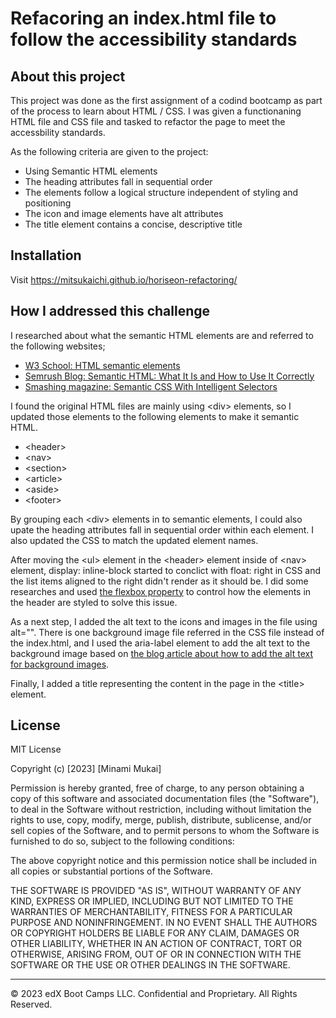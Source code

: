 # Refacoring an index.html file to follow the accessibility standards

## About this project
This project was done as the first assignment of a codind bootcamp as part of the process to learn about HTML / CSS. I was given a functionaning HTML file and CSS file and tasked to refactor the page to meet the accessbility standards. 

As the following criteria are given to the project:
- Using Semantic HTML elements
- The heading attributes fall in sequential order
- The elements follow a logical structure independent of styling and positioning
- The icon and image elements have alt attributes
- The title element contains a concise, descriptive title

## Installation

Visit https://mitsukaichi.github.io/horiseon-refactoring/

## How I addressed this challenge

I researched about what the semantic HTML elements are and referred to the following websites;
- [W3 School: HTML semantic elements](https://www.w3schools.com/html/html5_semantic_elements.asp)
- [Semrush Blog: Semantic HTML: What It Is and How to Use It Correctly](https://www.semrush.com/blog/semantic-html5-guide/)
- [Smashing magazine: Semantic CSS With Intelligent Selectors](https://www.smashingmagazine.com/2013/08/semantic-css-with-intelligent-selectors/)

I found the original HTML files are mainly using \<div> elements, so I updated those elements to the following elements to make it semantic HTML.
- \<header>
- \<nav>
- \<section>
- \<article>
- \<aside>
- \<footer>

By grouping each \<div> elements in to semantic elements, I could also upate the heading attributes fall in sequential order within each element. I also updated the CSS to match the updated element names.

After moving the \<ul> element in the \<header> element inside of \<nav> element, display: inline-block started to conclict with float: right in CSS and the list items aligned to the right didn't render as it should be. I did some researches and used [the flexbox property](https://css-tricks.com/snippets/css/a-guide-to-flexbox/) to control how the elements in the header are styled to solve this issue.

As a next step, I added the alt text to the icons and images in the file using alt="". There is one background image file referred in the CSS file instead of the index.html, and I used the aria-label element to add the alt text to the background image based on [the blog article about how to add the alt text for background images](http://www.davidmacd.com/blog/alternate-text-for-css-background-images.html).

Finally, I added a title representing the content in the page in the \<title> element.


## License

MIT License

Copyright (c) [2023] [Minami Mukai]

Permission is hereby granted, free of charge, to any person obtaining a copy
of this software and associated documentation files (the "Software"), to deal
in the Software without restriction, including without limitation the rights
to use, copy, modify, merge, publish, distribute, sublicense, and/or sell
copies of the Software, and to permit persons to whom the Software is
furnished to do so, subject to the following conditions:

The above copyright notice and this permission notice shall be included in all
copies or substantial portions of the Software.

THE SOFTWARE IS PROVIDED "AS IS", WITHOUT WARRANTY OF ANY KIND, EXPRESS OR
IMPLIED, INCLUDING BUT NOT LIMITED TO THE WARRANTIES OF MERCHANTABILITY,
FITNESS FOR A PARTICULAR PURPOSE AND NONINFRINGEMENT. IN NO EVENT SHALL THE
AUTHORS OR COPYRIGHT HOLDERS BE LIABLE FOR ANY CLAIM, DAMAGES OR OTHER
LIABILITY, WHETHER IN AN ACTION OF CONTRACT, TORT OR OTHERWISE, ARISING FROM,
OUT OF OR IN CONNECTION WITH THE SOFTWARE OR THE USE OR OTHER DEALINGS IN THE
SOFTWARE.

---

© 2023 edX Boot Camps LLC. Confidential and Proprietary. All Rights Reserved.
